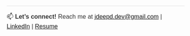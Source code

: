 <div style="font-family: 'Arial', sans-serif; max-width: 800px; margin: 0 auto; padding: 20px; line-height: 1.6;">
  <p style="font-size: 16px; color: #333; border-top: 2px solid #eee; padding-top: 15px; margin-top: 20px;">
    📫 <strong>Let’s connect!</strong> Reach me at <a href="mailto:jdeepd.dev@gmail.com">jdeepd.dev@gmail.com</a> | 
    <a href="https://linkedin.com/in/jdeepd">LinkedIn</a> | 
    <a href="https://drive.google.com/file/d/1uARDiv2rlOX4P4qSQhS4oRjWaC9O5NH1/view">Resume</a>
  </p>
</div>
